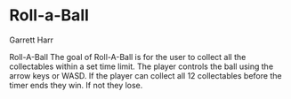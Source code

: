 # Roll-a-Ball
Garrett Harr

Roll-A-Ball
The goal of Roll-A-Ball is for the user to collect all the collectables within a set time limit.
The player controls the ball using the arrow keys or WASD. If the player can collect all 12 collectables before the timer ends they win. If not they lose.
